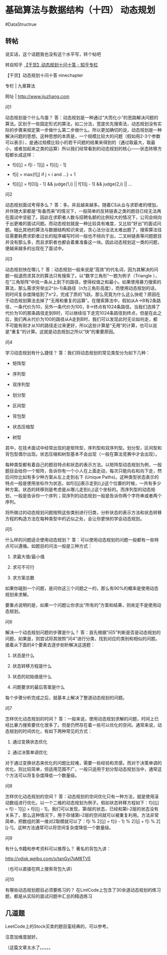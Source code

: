 # 基础算法与数据结构（十四） 动态规划
#DataStructrue

## 转帖
说实话，这个话题我也没有这个水平写，转个帖吧

转自知乎 [【干货】动态规划十问十答 - 知乎专栏](https://zhuanlan.zhihu.com/p/26743197)

【干货】动态规划十问十答
ninechapter

专栏 | 九章算法

网址 | http://www.jiuzhang.com

问1

动态规划是个什么鸟蛋？
答：动态规划是一种通过“大而化小”的思路解决问题的算法。区别于一些固定形式的算法，如二分法，宽度优先搜索法，动态规划没有实际的步骤来规定第一步做什么第二步做什么。所以更加确切的说，动态规划是一种解决问题的思想。这种思想的本质是，一个规模比较大的问题（假如用2-3个参数可以表示），是通过规模比较小的若干问题的结果来得到的（通过取最大，取最小，或者加起来之类的运算）所以我们经常看到的动态规划的核心——状态转移方程都长成这样：

* f[i][j] = f[i - 1][j] + f[i][j - 1]

* f[i] = max{f[j] if j < i and …} + 1

* f[i][j] = f[0][j - 1] && judge(1,i) || f[1][j - 1] && judge(2,i) || …

问2

动态规划面试考得多么？
答：多。并且越来越多。随着CS从业与求职者的增加，并伴随大家都是“有备而来”的情况下，一般简单的反转链表之类的题目已经无法再在面试中坚挺了。因此在求职者人数与招聘名额的比例较大的情况下，公司会倾向于出更难的面试问题。而动态规划就是一种比较具有难度，又比较“好出”的面试问题。相比其他的算法与数据结构知识来说，贪心法分治法太难出题了，搜索算法往往需要耗费求职者过长的程序编写时间一般也不倾向于出，二叉树链表等问题题目并没有那么多，而且求职者也都会着重准备这一块。因此动态规划这一类的问题，便越来越多的出现在了面试中。

问3

动态规划快在哪儿？
答：动态规划一般来说是“高效”的代名词，因为其解决的问题一般退而求其次的算法只有搜索了。以“数字三角形”一题为例子（Triangle ），在“三角矩阵”中找一条从上到下的路径，使得权值之和最小。如果使用暴力搜索的算法，那么需求穷举出2^(n-1)条路径（n为三角形高度），而使用动态规划的话，则时间复杂度降低到了n^2，完成了质的飞跃。那么究竟为什么这么快呢？原因在于动态规划算法去掉了“无用和重复的运算”。在搜索算法中，假如从A->B有2条路径，一条代价为10，另外一条代价为100，B->终点有1024条路径。当我们选择了代价为10的那条路径走到B时，可以继续往下走完1024条路径到终点，但是在此之后，我们再从代价为100的路径从A走到B时，我们可以发现此时无论如何走，都不可能有刚才从10的路径走过来更好，所以这些计算是“无用”的计算，也可以说是“重复”的计算。这就是动态规划之所以“快”的重要原因。

问4

学习动态规划有什么捷径？
答：我们将动态规划的常见类型分为如下几种：

* 矩阵型

* 序列型

* 双序列型

* 划分型

* 区间型

* 背包型

* 状态压缩型

* 树型

其中，在技术面试中经常出现的是矩阵型，序列型和双序列型。划分型，区间型和背包型偶尔出现。状态压缩和树型基本不会出现（一般在算法竞赛中才会出现）。

每种类型都有着自己的题目特点和状态的表示方法。以矩阵型动态规划为例，一般题目会给你一个矩阵，告诉你有一个小人在上面走动，每次只能向右和向下走，然后问你比如有多少种方案从左上走到右下 (Unique Paths)。这种类型状态表示的特点一般是使用坐标作为状态，如f[i][j]表示走到(i,j)这个位置的时候，一共有多少种方案。状态的转移则是考虑是从哪儿走到(i,j)这个坐标的。而序列型的动态规划，一般是告诉你一个序列；双序列的动态规划一般是告诉你两个字符串或者两个序列。

将所做过的动态规划问题按照这些类别进行归类，分析状态的表示方法和状态转移方程的构造方法在每种类型中的近似之处，会让你更快的学会动态规划。

问5

什么样的问题适合使用动态规划？
答：可以使用动态规划的问题一般都有一些特点可以遵循。如题目的问法一般是三种方式：

1. 求最大值/最小值

2. 求可不可行

3. 求方案总数

如果你碰到一个问题，是问你这三个问题之一的，那么有90%的概率是使用动态规划来求解。

要重点说明的是，如果一个问题让你求出“所有的”方案和结果，则肯定不是使用动态规划。

问6

解决一个动态规划问题的步骤是什么？
答：首先根据“问5”判断是否是动态规划的问题，如果是，则尝试将其按照“问4”进行分类，找到对应的类别和相似的问题。接着从下面的4个要素去逐步剖析解决这道题：

1. 状态是什么

2. 状态转移方程是什么

3. 状态的初始值是什么

4. 问题要求的最后答案是什么

每个步骤分析完成之后，就基本上解决了整道动态规划的问题。

问7

怎样优化动态规划的时间？
答：一般来说，使用动态规划求解的问题，时间上已经比暴力搜索要优化很多了。但是仍然存在着一些可以优化的空间。通常来说，动态规划的时间优化，有如下两种常见的方式：

1. 通过变换状态优化

2. 通过决策单调优化

对于通过变换状态来优化的问题比较难，需要一些经验和灵感。而对于决策单调的优化，则比较简单，但适用范围不广，一般只适用于划分型动态规划当中，通常这个方法可以将复杂度降低一个数量级。

问8

怎样优化动态规划的空间？
答：动态规划的空间优化只有一种方法，就是使用滚动数组进行优化。以一个二维的动态规划为例子。假如状态转移方程如下：f[i][j] = f[i - 1][j] + f[i][j - 1]。我们可以发现，第i层的状态，已经和第i-2层的状态没有关系了，那么这种情况下，用于存储第i-2层的空间就可以被重复利用。方法非常简单，把数组的第一维对2取模就可以了：f[i % 2][j] = f[(i - 1) % 2][j] + f[i % 2][j-1]。这种方法通常可以将空间复杂度降低一个数量级。

问9

有什么书籍和参考资料可以推荐么？
著名的背包九讲：

http://vdisk.weibo.com/s/tanGyi7qM8TVE

（也可以直接在网上搜索背包九讲）

问10

有哪些动态规划题目必须要练习的？
在LintCode上包含了30余道动态规划的练习题，都是从实际的面试问题中汇总的精选练习
## 几道题
LeetCode上的Stock买卖的题目蛮经典的，可以参考。

注意加维度就好。

（这篇文章太水了。。。。。